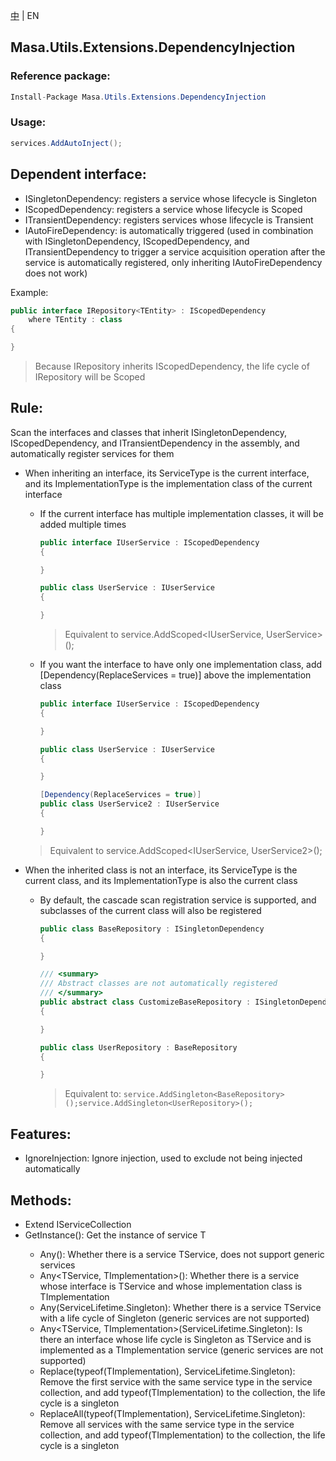 [中](README.zh-CN.md) | EN

## Masa.Utils.Extensions.DependencyInjection

### Reference package:

````c#
Install-Package Masa.Utils.Extensions.DependencyInjection
````
### Usage:

````C#
services.AddAutoInject();
````

## Dependent interface:

* ISingletonDependency: registers a service whose lifecycle is Singleton
* IScopedDependency: registers a service whose lifecycle is Scoped
* ITransientDependency: registers services whose lifecycle is Transient
* IAutoFireDependency: is automatically triggered (used in combination with ISingletonDependency, IScopedDependency, and ITransientDependency to trigger a service acquisition operation after the service is automatically registered, only inheriting IAutoFireDependency does not work)

Example:

````c#
public interface IRepository<TEntity> : IScopedDependency
    where TEntity : class
{

}
````

> Because IRepository<TEntity> inherits IScopedDependency, the life cycle of IRepository<TEntity> will be Scoped

## Rule:

Scan the interfaces and classes that inherit ISingletonDependency, IScopedDependency, and ITransientDependency in the assembly, and automatically register services for them

* When inheriting an interface, its ServiceType is the current interface, and its ImplementationType is the implementation class of the current interface
   * If the current interface has multiple implementation classes, it will be added multiple times

     ```` C#
     public interface IUserService : IScopedDependency
     {

     }

     public class UserService : IUserService
     {

     }
     ````
     > Equivalent to service.AddScoped<IUserService, UserService>();

  * If you want the interface to have only one implementation class, add [Dependency(ReplaceServices = true)] above the implementation class

      ```` C#
      public interface IUserService : IScopedDependency
      {

      }

      public class UserService : IUserService
      {

      }

      [Dependency(ReplaceServices = true)]
      public class UserService2 : IUserService
      {

      }
      ````
  > Equivalent to service.AddScoped<IUserService, UserService2>();

* When the inherited class is not an interface, its ServiceType is the current class, and its ImplementationType is also the current class
   * By default, the cascade scan registration service is supported, and subclasses of the current class will also be registered

     ```` C#
     public class BaseRepository : ISingletonDependency
     {

     }

     /// <summary>
     /// Abstract classes are not automatically registered
     /// </summary>
     public abstract class CustomizeBaseRepository : ISingletonDependency
     {

     }

     public class UserRepository : BaseRepository
     {

     }
     ````

     > Equivalent to: `service.AddSingleton<BaseRepository>();service.AddSingleton<UserRepository>();`

## Features:

* IgnoreInjection: Ignore injection, used to exclude not being injected automatically

## Methods:

* Extend IServiceCollection
* GetInstance<TService>(): Get the instance of service T
    * Any<TService>(): Whether there is a service TService, does not support generic services
    * Any<TService, TImplementation>(): Whether there is a service whose interface is TService and whose implementation class is TImplementation
    * Any<TService>(ServiceLifetime.Singleton): Whether there is a service TService with a life cycle of Singleton (generic services are not supported)
    * Any<TService, TImplementation>(ServiceLifetime.Singleton): Is there an interface whose life cycle is Singleton as TService and is implemented as a TImplementation service (generic services are not supported)
    * Replace<TService>(typeof(TImplementation), ServiceLifetime.Singleton): Remove the first service with the same service type in the service collection, and add typeof(TImplementation) to the collection, the life cycle is a singleton
    * ReplaceAll<TService>(typeof(TImplementation), ServiceLifetime.Singleton): Remove all services with the same service type in the service collection, and add typeof(TImplementation) to the collection, the life cycle is a singleton